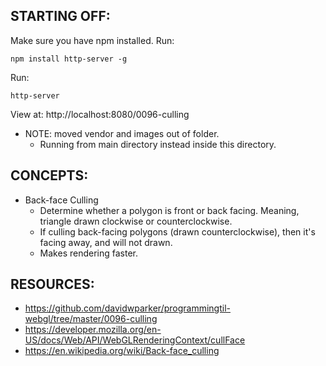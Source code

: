 ## STARTING OFF:

Make sure you have npm installed.
Run:
```
npm install http-server -g
```

Run:
```
http-server
```

View at: http://localhost:8080/0096-culling

* NOTE: moved vendor and images out of folder.
  * Running from main directory instead inside this directory.

## CONCEPTS:

* Back-face Culling
  * Determine whether a polygon is front or back facing. Meaning, triangle drawn clockwise or counterclockwise.
  * If culling back-facing polygons (drawn counterclockwise), then it's facing away, and will not drawn.
  * Makes rendering faster.

## RESOURCES:

* https://github.com/davidwparker/programmingtil-webgl/tree/master/0096-culling
* https://developer.mozilla.org/en-US/docs/Web/API/WebGLRenderingContext/cullFace
* https://en.wikipedia.org/wiki/Back-face_culling
